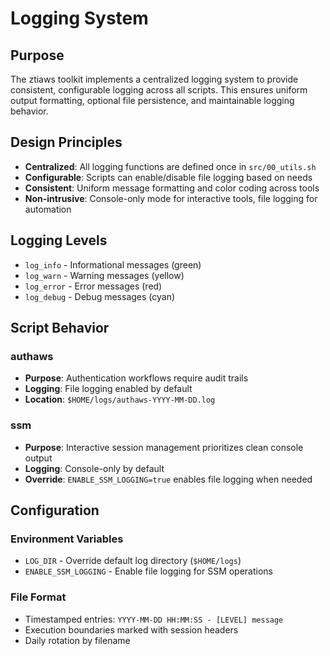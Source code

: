 # Logging System

## Purpose

The ztiaws toolkit implements a centralized logging system to provide consistent, configurable logging across all scripts. This ensures uniform output formatting, optional file persistence, and maintainable logging behavior.

## Design Principles

- **Centralized**: All logging functions are defined once in `src/00_utils.sh`
- **Configurable**: Scripts can enable/disable file logging based on needs
- **Consistent**: Uniform message formatting and color coding across tools
- **Non-intrusive**: Console-only mode for interactive tools, file logging for automation

## Logging Levels

- `log_info` - Informational messages (green)
- `log_warn` - Warning messages (yellow)  
- `log_error` - Error messages (red)
- `log_debug` - Debug messages (cyan)

## Script Behavior

### authaws
- **Purpose**: Authentication workflows require audit trails
- **Logging**: File logging enabled by default
- **Location**: `$HOME/logs/authaws-YYYY-MM-DD.log`

### ssm
- **Purpose**: Interactive session management prioritizes clean console output
- **Logging**: Console-only by default
- **Override**: `ENABLE_SSM_LOGGING=true` enables file logging when needed

## Configuration

### Environment Variables
- `LOG_DIR` - Override default log directory (`$HOME/logs`)
- `ENABLE_SSM_LOGGING` - Enable file logging for SSM operations

### File Format
- Timestamped entries: `YYYY-MM-DD HH:MM:SS - [LEVEL] message`
- Execution boundaries marked with session headers
- Daily rotation by filename
